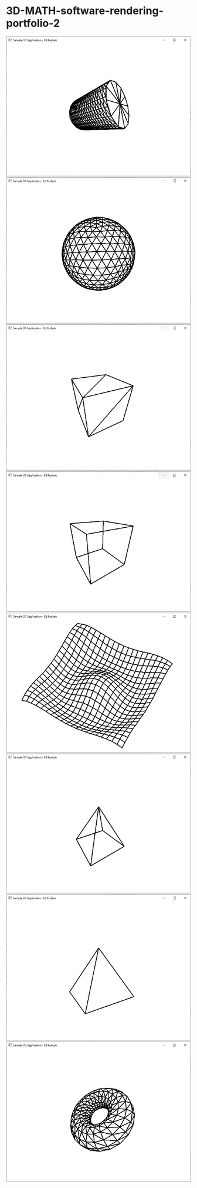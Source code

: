 # 3D-MATH-software-rendering-portfolio-2

<img src="https://github.com/ed-kurlyak/3D-MATH-software-rendering-portfolio-2/blob/main/pics/Build_Cylinder.png">

<img src="https://github.com/ed-kurlyak/3D-MATH-software-rendering-portfolio-2/blob/main/pics/Build_GeoSphere.png">

<img src="https://github.com/ed-kurlyak/3D-MATH-software-rendering-portfolio-2/blob/main/pics/Cube_Tri_Backface.png">

<img src="https://github.com/ed-kurlyak/3D-MATH-software-rendering-portfolio-2/blob/main/pics/Cube_Wired.png">

<img src="https://github.com/ed-kurlyak/3D-MATH-software-rendering-portfolio-2/blob/main/pics/My_Surface.png">

<img src="https://github.com/ed-kurlyak/3D-MATH-software-rendering-portfolio-2/blob/main/pics/Pyramida_Wired.png">

<img src="https://github.com/ed-kurlyak/3D-MATH-software-rendering-portfolio-2/blob/main/pics/Solid_Pyramida_Tri.png">

<img src="https://github.com/ed-kurlyak/3D-MATH-software-rendering-portfolio-2/blob/main/pics/Torus_Draw_Torus.png">

